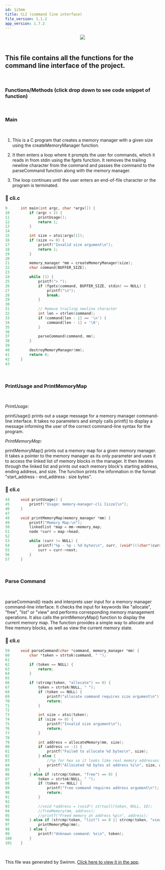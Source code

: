```yaml
---
id: 1i5mm
title: CLI (command line interface)
file_version: 1.1.2
app_version: 1.7.2
---
```


<div align="center"><img src="https://firebasestorage.googleapis.com/v0/b/swimmio-content/o/repositories%2FZ2l0aHViJTNBJTNBTWVtb3J5LU1hbmFnZXIlM0ElM0FLeWxlRkM%3D%2F1906b416-8076-4b0a-85eb-1359bc334666.png?alt=media&token=cf4eebfb-0a6e-4a3e-a924-e025c55b8fcb" style="width:'50%'"/></div>

<br/>

## This file contains all the functions for the command line interface of the project.

<br/>

### Functions/Methods (click drop down to see code snippet of function)

<br/>

### Main

<br/>

1.  This is a C program that creates a memory manager with a given size using the createMemoryManager function.

2.  It then enters a loop where it prompts the user for commands, which it reads in from stdin using the fgets function. It removes the trailing newline character from the command and passes the command to the parseCommand function along with the memory manager.

3.  The loop continues until the user enters an end-of-file character or the program is terminated.
<!-- NOTE-swimm-snippet: the lines below link your snippet to Swimm -->
### 📄 cli.c
<!-- collapsed -->

```c
9      int main(int argc, char *argv[]) {
10         if (argc < 2) {
11             printUsage();
12             return 1;
13         }
14     
15         int size = atoi(argv[1]);
16         if (size <= 0) {
17             printf("Invalid size argument\n");
18             return 1;
19         }
20     
21         memory_manager *mm = createMemoryManager(size);
22         char command[BUFFER_SIZE];
23     
24         while (1) {
25             printf("> ");
26             if (fgets(command, BUFFER_SIZE, stdin) == NULL) {
27                 printf("\n");
28                 break;
29             }
30     
31             // Remove trailing newline character
32             int len = strlen(command);
33             if (command[len - 1] == '\n') {
34                 command[len - 1] = '\0';
35             }
36     
37             parseCommand(command, mm);
38         }
39     
40         destroyMemoryManager(mm);
41         return 0;
42     }
43     
```

<br/>

### PrintUsage and PrintMemoryMap

<br/>

_PrintUsage:_

printUsage() prints out a usage message for a memory manager command-line interface. It takes no parameters and simply calls printf() to display a message informing the user of the correct command-line syntax for the program.

_PrintMemoryMap:_

printMemoryMap() prints out a memory map for a given memory manager. It takes a pointer to the memory manager as its only parameter and uses it to access the linked list of memory blocks in the manager. It then iterates through the linked list and prints out each memory block's starting address, ending address, and size. The function prints the information in the format "start\_address - end\_address : size bytes".
<!-- NOTE-swimm-snippet: the lines below link your snippet to Swimm -->
### 📄 cli.c
<!-- collapsed -->

```c
44     void printUsage() {
45         printf("Usage: memory-manager-cli [size]\n");
46     }
47     
48     void printMemoryMap(memory_manager *mm) {
49         printf("Memory Map:\n");
50         linkedlist *map = mm->memory_map;
51         node *curr = map->head;
52     
53         while (curr != NULL) {
54             printf("%p - %p : %d bytes\n", curr, (void*)((char*)curr + curr->data - 1), curr->data);
55             curr = curr->next;
56         }
57     }
```

<br/>

### Parse Command

<br/>

parseCommand() reads and interprets user input for a memory manager command-line interface. It checks the input for keywords like "allocate", "free", "list" or "view" and performs corresponding memory management operations. It also calls the printMemoryMap() function to display the current memory map. The function provides a simple way to allocate and free memory blocks, as well as view the current memory state.
<!-- NOTE-swimm-snippet: the lines below link your snippet to Swimm -->
### 📄 cli.c
```c
59     void parseCommand(char *command, memory_manager *mm) {
60         char *token = strtok(command, " ");
61     
62         if (token == NULL) {
63             return;
64         }
65     
66         if (strcmp(token, "allocate") == 0) {
67             token = strtok(NULL, " ");
68             if (token == NULL) {
69                 printf("allocate command requires size argument\n");
70                 return;
71             }
72     
73             int size = atoi(token);
74             if (size <= 0) {
75                 printf("Invalid size argument\n");
76                 return;
77             }
78     
79             int address = allocateMemory(mm, size);
80             if (address == -1) {
81                 printf("Failed to allocate %d bytes\n", size);
82             } else {
83                 //%p for hex so it looks like real memory addresses.
84                 printf("Allocated %d bytes at address %i\n", size, address);
85             }
86         } else if (strcmp(token, "free") == 0) {
87             token = strtok(NULL, " ");
88             if (token == NULL) {
89                 printf("free command requires address argument\n");
90                 return;
91             }
92     
93             //void *address = (void*) strtoull(token, NULL, 16);
94             //freeMemory(mm, address);
95             //printf("Freed memory at address %p\n", address);
96         } else if (strcmp(token, "list") == 0 || strcmp(token, "view") == 0) {
97             printMemoryMap(mm);
98         } else {
99             printf("Unknown command: %s\n", token);
100        }
101    }
```

<br/>

This file was generated by Swimm. [Click here to view it in the app](https://app.swimm.io/repos/Z2l0aHViJTNBJTNBTWVtb3J5LU1hbmFnZXIlM0ElM0FLeWxlRkM=/docs/1i5mm).
